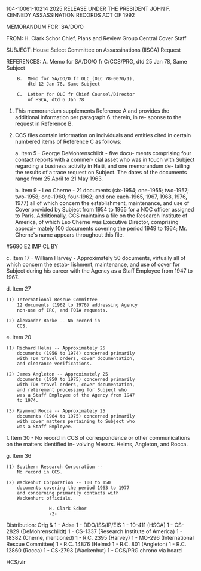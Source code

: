 104-10061-10214
2025 RELEASE UNDER THE PRESIDENT JOHN F. KENNEDY ASSASSINATION RECORDS ACT OF 1992

MEMORANDUM FOR:  SA/DO/O

FROM:	H. Clark Schor
		Chief, Plans and Review Group
		Central Cover Staff

SUBJECT:	House Select Committee on Assassinations
		(IISCA) Request

REFERENCES:	A.	Memo for SA/DO/O fr C/CCS/PRG, dtd
			25 Jan 78, Same Subject

		B.	Memo for SA/DO/O fr OLC (OLC 78-0070/1),
			dtd 12 Jan 78, Same Subject

		C.	Letter for OLC fr Chief Counsel/Director
			of HSCA, dtd 6 Jan 78

1.	This memorandum supplements Reference A and provides
the additional information per paragraph 6. therein, in re-
sponse to the request in Reference B.

2.	CCS files contain information on individuals and
entities cited in certain numbered items of Reference C as
follows:

	a. Item 5 - George DeMohrenschildt - five docu-
	ments comprising four contact reports with a commer-
	cial asset who was in touch with Subject regarding a
	business activity in Haiti, and one memorandum de-
	tailing the results of a trace request on Subject.
	The dates of the documents range from 25 April to
	21 May 1963.

	b. Item 9 - Leo Cherne - 21 documents (six-1954;
	one-1955; two-1957; two-1958; one-1960; four-1962; and
	one each-1965, 1967, 1968, 1976, 1977) all of which
	concern the establishment, maintenance, and use of
	Cover provided by Subject from 1954 to 1965 for a NOC
	officer assigned to Paris. Additionally, CCS maintains
	a file on the Research Institute of America, of which
	Leo Cherne was Executive Director, comprising approxi-
	mately 100 documents covering the period 1949 to 1964;
	Mr. Cherne's name appears throughout this file.

#5690 E2 IMP
		CL BY

c.	Item 17 - William Harvey - Approximately 50
	documents, virtually all of which concern the estab-
	lishment, maintenance, and use of cover for Subject
	during his career with the Agency as a Staff Employee
	from 1947 to 1967.

d. Item 27

	(1)	International Rescue Committee -
		12 documents (1962 to 1976) addressing Agency
		non-use of IRC, and FOIA requests.

	(2)	Alexander Rorke -- No record in
		CCS.

e. Item 20

	(1) Richard Helms -- Approximately 25
		documents (1956 to 1974) concerned primarily
		with TDY travel orders, cover documentation,
		and clearance verifications.

	(2)	James Angleton -- Approximately 25
		documents (1950 to 1975) concerned primarily
		with TDY travel orders, cover documentation,
		and retirement processing for Subject who
		was a Staff Employee of the Agency from 1947
		to 1974.

	(3)	Raymond Rocca -- Approximately 25
		documents (1964 to 1975) concerned primarily
		with cover matters pertaining to Subject who
		was a Staff Employee.

f. Item 30 - No record in CCS of correspondence
or other communications on the matters identified in-
volving Messrs. Helms, Angleton, and Rocca.

g. Item 36

	(1)	Southern Research Corporation --
		No record in CCS.
		
	(2)	Wackenhut Corporation -- 100 to 150
		documents covering the period 1963 to 1977
		and concerning primarily contacts with
		Wackenhurt officials.

					H. Clark Schor
					-2-

Distribution:
Orig & 1 - Adse
	1 - DDO/ISS/IP/EIS
	1 - 10-411 (HSCA)
	1 - CS-2829 (DeMohrenschildt)
	1 - CS-1337 (Research Institute of America)
	1 - 18382 (Cherne, mentioned)
	1 - R.C. 2395 (Harvey)
	1 - MO-296 (International Rescue Committee)
	1 - R.C. 14876 (Helms)
	1 - R.C. 801 (Angleton)
	1 - R.C. 12860 (Rocca)
	1 - CS-2793 (Wackenhut)
	1 - CCS/PRG chrono via board

HCS/vir
